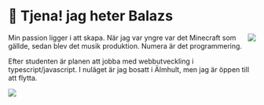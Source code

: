 
# 👋 Tjena! jag heter Balazs

<img align="right" src="https://github-readme-stats.vercel.app/api/top-langs/?username=Balazs-topg&layout=compact&theme=dark"/>

Min passion ligger i att skapa. När jag var yngre var det Minecraft som gällde, sedan blev det musik produktion. Numera är det programmering.

Efter studenten är planen att jobba med webbutveckling i typescript/javascript. I nuläget är jag bosatt i Älmhult, men jag är öppen till att flytta.

<img align="left" src="https://skillicons.dev/icons?i=ts,js,html,css,react,nextjs,astro,vite,express,nodejs,bun,tailwind,mongodb,mysql,postgresql,vscode,git,github,postman,docker,vercel,ps&perline=8"/>

